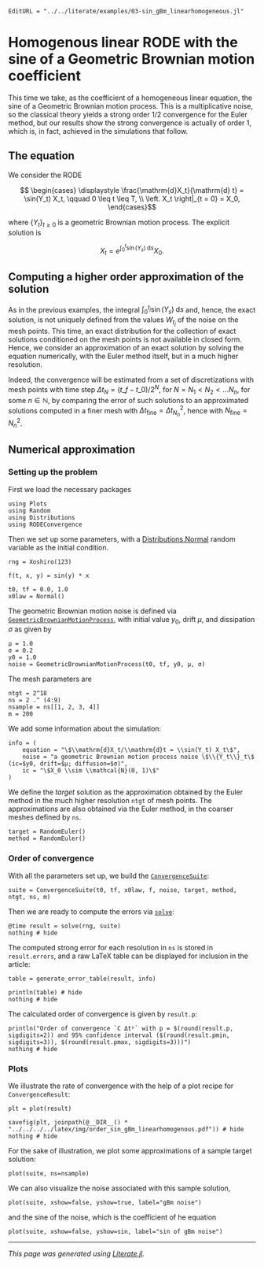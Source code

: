 ```@meta
EditURL = "../../literate/examples/03-sin_gBm_linearhomogeneous.jl"
```

# Homogenous linear RODE with the sine of a Geometric Brownian motion coefficient

This time we take, as the coefficient of a homogeneous linear equation, the sine of a Geometric Brownian motion process. This is a multiplicative noise, so the classical theory yields a strong order 1/2 convergence for the Euler method, but our results show the strong convergence is actually of order 1, which is, in fact, achieved in the simulations that follow.

## The equation

We consider the RODE
```math
  \begin{cases}
    \displaystyle \frac{\mathrm{d}X_t}{\mathrm{d} t} = \sin(Y_t) X_t, \qquad 0 \leq t \leq T, \\
  \left. X_t \right|_{t = 0} = X_0,
  \end{cases}
```
where $\{Y_t\}_{t\geq 0}$ is a geometric Brownian motion process.
The explicit solution is
```math
  X_t = e^{\int_0^t \sin(Y_s) \;\mathrm{d}s} X_0.
```

## Computing a higher order approximation of the solution

As in the previous examples, the integral $\int_0^{t_j} \sin(Y_s)\;\mathrm{d}s$ and, hence, the exact solution, is not uniquely defined from the values $W_{t_j}$ of the noise on the mesh points. This time, an exact distribution for the collection of exact solutions conditioned on the mesh points is not available in closed form. Hence, we consider an approximation of an exact solution by solving the equation numerically, with the Euler method itself, but in a much higher resolution.

Indeed, the convergence will be estimated from a set of discretizations with mesh points with time step $\Delta t_N = (t\_f - t\_0) / 2^N$, for $N = N_1 < N_2 < \ldots N_n$, for some $n\in \mathbb{N}$, by comparing the error of such solutions to an approximated solutions computed in a finer mesh with $\Delta t_{\textrm{fine}} = \Delta t_{N_n}^2$, hence with $N_\textrm{fine} = N_n^2$.

## Numerical approximation

### Setting up the problem

First we load the necessary packages

````@example 03-sin_gBm_linearhomogeneous
using Plots
using Random
using Distributions
using RODEConvergence
````

Then we set up some parameters, with a [Distributions.Normal](https://juliastats.org/Distributions.jl/latest/univariate/#Distributions.Normal) random variable as the initial condition.

````@example 03-sin_gBm_linearhomogeneous
rng = Xoshiro(123)

f(t, x, y) = sin(y) * x

t0, tf = 0.0, 1.0
x0law = Normal()
````

The geometric Brownian motion noise is defined via [`GeometricBrownianMotionProcess`](@ref), with initial value $y_0$, drift $\mu$, and dissipation $\sigma$ as given by

````@example 03-sin_gBm_linearhomogeneous
μ = 1.0
σ = 0.2
y0 = 1.0
noise = GeometricBrownianMotionProcess(t0, tf, y0, μ, σ)
````

The mesh parameters are

````@example 03-sin_gBm_linearhomogeneous
ntgt = 2^18
ns = 2 .^ (4:9)
nsample = ns[[1, 2, 3, 4]]
m = 200
````

We add some information about the simulation:

````@example 03-sin_gBm_linearhomogeneous
info = (
    equation = "\$\\mathrm{d}X_t/\\mathrm{d}t = \\sin(Y_t) X_t\$",
    noise = "a geometric Brownian motion process noise \$\\{Y_t\\}_t\$ (ic=$y0, drift=$μ; diffusion=$σ)",
    ic = "\$X_0 \\sim \\mathcal{N}(0, 1)\$"
)
````

We define the *target* solution as the approximation obtained by the Euler method in the much higher resolution `ntgt` of mesh points. The approximations are also obtained via the Euler method, in the coarser meshes defined by `ns`.

````@example 03-sin_gBm_linearhomogeneous
target = RandomEuler()
method = RandomEuler()
````

### Order of convergence

With all the parameters set up, we build the [`ConvergenceSuite`](@ref):

````@example 03-sin_gBm_linearhomogeneous
suite = ConvergenceSuite(t0, tf, x0law, f, noise, target, method, ntgt, ns, m)
````

Then we are ready to compute the errors via [`solve`](@ref):

````@example 03-sin_gBm_linearhomogeneous
@time result = solve(rng, suite)
nothing # hide
````

The computed strong error for each resolution in `ns` is stored in `result.errors`, and a raw LaTeX table can be displayed for inclusion in the article:

````@example 03-sin_gBm_linearhomogeneous
table = generate_error_table(result, info)

println(table) # hide
nothing # hide
````

The calculated order of convergence is given by `result.p`:

````@example 03-sin_gBm_linearhomogeneous
println("Order of convergence `C Δtᵖ` with p = $(round(result.p, sigdigits=2)) and 95% confidence interval ($(round(result.pmin, sigdigits=3)), $(round(result.pmax, sigdigits=3)))")
nothing # hide
````

### Plots

We illustrate the rate of convergence with the help of a plot recipe for `ConvergenceResult`:

````@example 03-sin_gBm_linearhomogeneous
plt = plot(result)
````

````@example 03-sin_gBm_linearhomogeneous
savefig(plt, joinpath(@__DIR__() * "../../../../latex/img/order_sin_gBm_linearhomogenous.pdf")) # hide
nothing # hide
````

For the sake of illustration, we plot some approximations of a sample target solution:

````@example 03-sin_gBm_linearhomogeneous
plot(suite, ns=nsample)
````

We can also visualize the noise associated with this sample solution,

````@example 03-sin_gBm_linearhomogeneous
plot(suite, xshow=false, yshow=true, label="gBm noise")
````

and the sine of the noise, which is the coefficient of he equation

````@example 03-sin_gBm_linearhomogeneous
plot(suite, xshow=false, yshow=sin, label="sin of gBm noise")
````

---

*This page was generated using [Literate.jl](https://github.com/fredrikekre/Literate.jl).*

